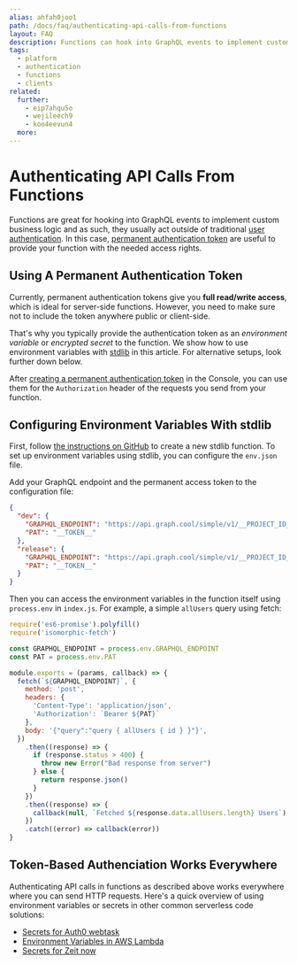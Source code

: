 ```yaml
---
alias: ahfah0joo1
path: /docs/faq/authenticating-api-calls-from-functions
layout: FAQ
description: Functions can hook into GraphQL events to implement custom business logic. Learn how authentication works with GraphQL in a serverless context.
tags:
  - platform
  - authentication
  - functions
  - clients
related:
  further:
    - eip7ahqu5o
    - wejileech9
    - koo4eevun4
  more:
---
```


# Authenticating API Calls From Functions

Functions are great for hooking into GraphQL events to implement custom business logic and as such, they usually act outside of traditional [user authentication](!alias-eixu9osueb). In this case, [permanent authentication token](!alias-eip7ahqu5o#token-types) are useful to provide your function with the needed access rights.

## Using A Permanent Authentication Token

Currently, permanent authentication tokens give you **full read/write access**, which is ideal for server-side functions. However, you need to make sure not to include the token anywhere public or client-side.

That's why you typically provide the authentication token as an *environment variable* or *encrypted secret* to the function. We show how to use environment variables with [stdlib](https://stdlib.com/) in this article. For alternative setups, look further down below.

After [creating a permanent authentication token](!alias-eip7ahqu5o#token-types) in the Console, you can use them for the `Authorization` header of the requests you send from your function.


## Configuring Environment Variables With stdlib

First, follow [the instructions on GitHub](https://github.com/stdlib/lib) to create a new stdlib function. To set up environment variables using stdlib, you can configure the `env.json` file.

Add your GraphQL endpoint and the permanent access token to the configuration file:

```json
{
  "dev": {
    "GRAPHQL_ENDPOINT": "https://api.graph.cool/simple/v1/__PROJECT_ID__",
    "PAT": "__TOKEN__"
  },
  "release": {
    "GRAPHQL_ENDPOINT": "https://api.graph.cool/simple/v1/__PROJECT_ID__",
    "PAT": "__TOKEN__"
  }
}
```

Then you can access the environment variables in the function itself using `process.env` in `index.js`. For example, a simple `allUsers` query using fetch:

```js
require('es6-promise').polyfill()
require('isomorphic-fetch')

const GRAPHQL_ENDPOINT = process.env.GRAPHQL_ENDPOINT
const PAT = process.env.PAT

module.exports = (params, callback) => {
  fetch(`${GRAPHQL_ENDPOINT}`, {
    method: 'post',
    headers: {
      'Content-Type': 'application/json',
      'Authorization': `Bearer ${PAT}`
    },
    body: '{"query":"query { allUsers { id } }"}',
  })
    .then((response) => {
      if (response.status > 400) {
        throw new Error("Bad response from server")
      } else {
        return response.json()
      }
    })
    .then((response) => {
      callback(null, `Fetched ${response.data.allUsers.length} Users`)
    })
    .catch((error) => callback(error))
}
```

## Token-Based Authenciation Works Everywhere

Authenticating API calls in functions as described above works everywhere where you can send HTTP requests. Here's a quick overview of using environment variables or secrets in other common serverless code solutions:

* [Secrets for Auth0 webtask](https://webtask.io/docs/wt-cli)
* [Environment Variables in AWS Lambda](http://docs.aws.amazon.com/lambda/latest/dg/env_variables.html)
* [Secrets for Zeit now](https://zeit.co/blog/environment-variables-secrets)
